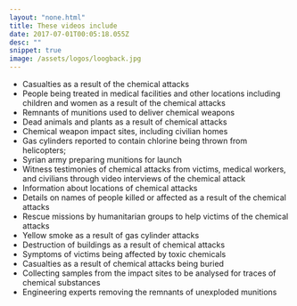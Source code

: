 ```yaml
---
layout: "none.html"
title: These videos include
date: 2017-07-01T00:05:18.055Z
desc: ""
snippet: true
image: /assets/logos/loogback.jpg
---
```


- Casualties as a result of the chemical attacks
- People being treated in medical facilities and other locations including children and women as a result of the chemical attacks
- Remnants of munitions used to deliver chemical weapons
- Dead animals and plants as a result of chemical attacks
- Chemical weapon impact sites, including civilian homes
- Gas cylinders reported to contain chlorine being thrown from helicopters;
- Syrian army preparing munitions for launch
- Witness testimonies of chemical attacks from victims, medical workers, and civilians through video interviews of the chemical attack
- Information about locations of chemical attacks
- Details on names of people killed or affected as a result of the chemical attacks
- Rescue missions by humanitarian groups to help victims of the chemical attacks
- Yellow smoke as a result of gas cylinder attacks
- Destruction of buildings as a result of chemical attacks
- Symptoms of victims being affected by toxic chemicals
- Casualties as a result of chemical attacks being buried
- Collecting samples from the impact sites to be analysed for traces of chemical substances
- Engineering experts removing the remnants of unexploded munitions

